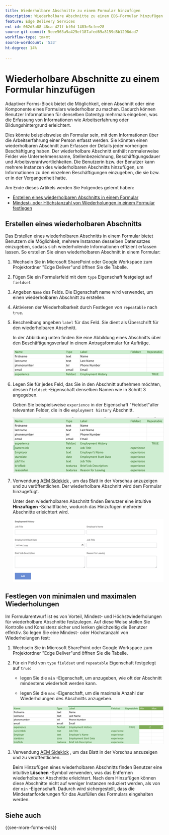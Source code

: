 ```yaml
---
title: Wiederholbare Abschnitte zu einem Formular hinzufügen
description: Wiederholbare Abschnitte zu einem EDS-Formular hinzufügen
feature: Edge Delivery Services
exl-id: 062d5a88-48ca-421f-bf0d-1483e3cfee28
source-git-commit: 5eee563a9a425ef187afed69a8159d8b1298dad7
workflow-type: tm+mt
source-wordcount: '533'
ht-degree: 14%

---
```


# Wiederholbare Abschnitte zu einem Formular hinzufügen

Adaptiver Forms-Block bietet die Möglichkeit, einen Abschnitt oder eine Komponente eines Formulars wiederholbar zu machen. Dadurch können Benutzer Informationen für denselben Datentyp mehrmals eingeben, was die Erfassung von Informationen wie Arbeitserfahrung oder Bildungshintergrund erleichtert.

Dies könnte beispielsweise ein Formular sein, mit dem Informationen über die Arbeitserfahrung einer Person erfasst werden. Sie könnten einen wiederholbaren Abschnitt zum Erfassen der Details jeder vorherigen Beschäftigung haben. Der wiederholbare Abschnitt enthält normalerweise Felder wie Unternehmensname, Stellenbezeichnung, Beschäftigungsdauer und Arbeitsverantwortlichkeiten. Die Benutzerin bzw. der Benutzer kann mehrere Instanzen des wiederholbaren Abschnitts hinzufügen, um Informationen zu den einzelnen Beschäftigungen einzugeben, die sie bzw. er in der Vergangenheit hatte.

Am Ende dieses Artikels werden Sie Folgendes gelernt haben:

* [Erstellen eines wiederholbaren Abschnitts in einem Formular](#add-repeatable-sections-to-a-form)
* [Mindest- oder Höchstanzahl von Wiederholungen in einem Formular festlegen](#set-minimum-or-maximum-number-of-repetitions-for-a-repeatable-section)

## Erstellen eines wiederholbaren Abschnitts

Das Erstellen eines wiederholbaren Abschnitts in einem Formular bietet Benutzern die Möglichkeit, mehrere Instanzen desselben Datensatzes einzugeben, sodass sich wiederholende Informationen effizient erfassen lassen. So erstellen Sie einen wiederholbaren Abschnitt in einem Formular:

1. Wechseln Sie in Microsoft SharePoint oder Google Workspace zum Projektordner &quot;Edge Deliver&quot;und öffnen Sie die Tabelle.

1. Fügen Sie ein Formularfeld mit dem `type` Eigenschaft festgelegt auf `fieldset`
1. Angeben `Name` des Felds. Die Eigenschaft name wird verwendet, um einen wiederholbaren Abschnitt zu erstellen.
1. Aktivieren der Wiederholbarkeit durch Festlegen von `repeatable` nach `true`.
1. Beschreibung angeben `label` für das Feld. Sie dient als Überschrift für den wiederholbaren Abschnitt.

   In der Abbildung unten finden Sie eine Abbildung eines Abschnitts über den Beschäftigungsverlauf in einem Antragsformular für Aufträge.

   ![](/help/edge/assets/repeatable-section-example-job-application-form.png)

1. Legen Sie für jedes Feld, das Sie in den Abschnitt aufnehmen möchten, dessen `Fieldset` -Eigenschaft denselben Namen wie in Schritt 3 angegeben.

   Geben Sie beispielsweise `experience` in der Eigenschaft &quot;Fieldset&quot;aller relevanten Felder, die in die `employment history` Abschnitt.

   ![Beispiel für ein wiederholbares Abschnittsfeld und dessen Eigenschaften](/help/edge/assets/repeatable-section--mention-fieldset-name-example-job-application-form.png)

1. Verwendung [AEM Sidekick](https://www.aem.live/developer/tutorial#preview-and-publish-your-content) , um das Blatt in der Vorschau anzuzeigen und zu veröffentlichen. Der wiederholbare Abschnitt wird dem Formular hinzugefügt.

   Unter dem wiederholbaren Abschnitt finden Benutzer eine intuitive **Hinzufügen** -Schaltfläche, wodurch das Hinzufügen mehrerer Abschnitte erleichtert wird.

   ![wiederholbarer Abschnitt, Schaltfläche Hinzufügen , um mehrere Abschnitte hinzuzufügen ](/help/edge/assets/repeatable-section-example.png)


## Festlegen von minimalen und maximalen Wiederholungen

Im Formularentwurf ist es von Vorteil, Mindest- und Höchstwiederholungen für wiederholbare Abschnitte festzulegen. Auf diese Weise stellen Sie Kontrolle und Konsistenz sicher und lenken gleichzeitig die Benutzer effektiv. So legen Sie eine Mindest- oder Höchstanzahl von Wiederholungen fest:

1. Wechseln Sie in Microsoft SharePoint oder Google Workspace zum Projektordner &quot;Edge Deliver&quot;und öffnen Sie die Tabelle.

1. Für ein Feld von `type` `fieldset` und `repeatable` Eigenschaft festgelegt auf `true`:

   * legen Sie die `min` -Eigenschaft, um anzugeben, wie oft der Abschnitt mindestens wiederholt werden kann.

   * legen Sie die `max` -Eigenschaft, um die maximale Anzahl der Wiederholungen des Abschnitts anzugeben.

   ![Legen Sie die Eigenschaft min und max fest, um festzulegen, wie oft der Abschnitt wiederholt werden kann.](/help/edge/assets/repeatable-section-set-min-max.png)

1. Verwendung [AEM Sidekick](https://www.aem.live/developer/tutorial#preview-and-publish-your-content) , um das Blatt in der Vorschau anzuzeigen und zu veröffentlichen.

   Beim Hinzufügen eines wiederholbaren Abschnitts finden Benutzer eine intuitive **Löschen** -Symbol verwenden, was das Entfernen wiederholbarer Abschnitte erleichtert. Nach dem Hinzufügen können diese Abschnitte nicht auf weniger Instanzen reduziert werden, als von der `min` -Eigenschaft. Dadurch wird sichergestellt, dass die Mindestanforderungen für das Ausfüllen des Formulars eingehalten werden.

<!--

For example, consider a form used to collect information from users applying for a loan. . You may have a repeatable section for capturing details of each co-applicant. The repeatable section would typically contain fields such as co-co-applicant

The form allows users to provide personal information, including details of the co-applicants. Users can enter details for co-applicants, with this section being repeatable.

![Repeatable sections in forms](/help/forms/assets/eds-repeatable.png)

## Prerequisites

The [Adaptive Forms Block is enabled](/help/edge/docs/forms/create-forms.md) for your Edge Delivery Services project. 

## Add a repeatable section to a form 

Let's take an example of a loan application form. The form enables users to submit personal information. You can include co-applicant details using repeatable sections, with the option to add a minimum and maximum of three co-applicant sections.

"_You can use a Microsoft Excel file on your SharePoint Site or Google Sheet file on Google Drive to develop a form. Examples in this document are based on a [Microsoft Excel file on your SharePoint Site](https://www.aem.live/docs/setup-customer-SharePoint)._" 


To add repeatable sections in Edge Delivery:

1. [Author a form using Microsoft Excel](#author-form)
2. [Preview and publish the form](#preview-form)

### Author a form using Microsoft Excel {#author-form}

1. Go to your Edge Deliver project folder on Microsoft SharePoint or Google Workspace and open your spreadsheet. For example, open an a spreadsheet named `loan-application.xlsx`.

1. Add a new columns labeled `Repeatable` to the sheet contaning your form fields. By default, the `shared-default` sheet contains the form fields.  

1. Add new columns labeled as `Repeatable`, `Min`, and `Max` in your Microsoft Excel file.
1. Specify the value for the `Repeatable` column as `True` for the fieldset that you want to make repeatable.
1. Specify the values for the `Min` and `Max` columns. The `Min` value represents the minimum number of occurrences for which the panel repeats, while the `Max` value represents the maximum number of occurrences for which the panel repeats.
1. Save your Microsoft Excel file.
     
>[!NOTE]
>
> Here is the [Loan application](/help/forms/assets/loan-application.xlsx) excel sheet for your reference. 

### Preview/Publish the form using your Edge Delivery Service

1. Open or create new document file in a Microsft SharePoint Site to embed the Excel sheet  in it using a `Form Block`. For example, open the `index` file and add a `Form Block`.
2. Open the command prompt, navigate to your AEM Edge Delivery project directory on your local machine, and execute the command as `aem up`.

The form is accessible at `https://localhost:3000`, where clicking the `Add` button adds new repeatable section for entering co-applicant details. You can also delete the the repeatable section by clicking the `Delete` button. 

>[!NOTE]
>
> If you encounter a "Page Not Found" error while accessing your form at localhost, add the directory name of the Microsoft SharePoint Site in front of the URL where your form is located. For example, `http://localhost:3000/<dir-name>/`

-->


## Siehe auch

{{see-more-forms-eds}}
